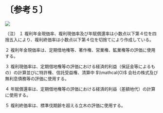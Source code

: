 # 〔参考５〕

![](https://www.nta.go.jp/tmp/7c2b2ef0-b84b-4fd0-8a5a-720fc89d20fc/images/b6e5cc27199f4d8f1f015240bc8074733ae85725abe5f36612533d7b901eb9f3.jpg)

（注） １ 複利年金現価率、複利現価率及び年賦償還率は小数点以下第４位を四捨五入により、複利終価率は小数点以下第４位を切捨てにより作成している。

２ 複利年金現価率は、定期借地権等、著作権、営業権、鉱業権等の評価に使用する。

３ 複利現価率は、定期借地権等の評価における経済的利益（保証金等によるもの）の計算並びに特許権、信託受益権、清算中 $\\mathcal{O}$ 会社の株式及び無利息債務等の評価に使用する。

４ 年賦償還率は、定期借地権等の評価における経済的利益（差額地代）の計算に使用する。

５ 複利終価率は、標準伐期齢を超える立木の評価に使用する。